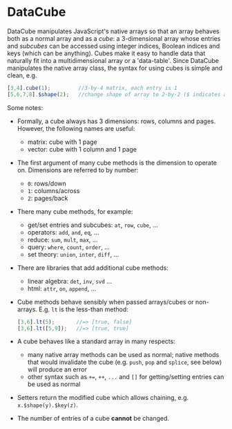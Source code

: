 # DataCube

DataCube manipulates JavaScript's native arrays so that an array behaves both as a normal array and as a *cube*: a 3-dimensional array whose entries and *subcubes* can be accessed using integer indices, Boolean indices and keys (which can be anything). Cubes make it easy to handle data that naturally fit into a multidimensional array or a 'data-table'. Since DataCube manipulates the native array class, the syntax for using cubes is simple and clean, e.g.

```js
[3,4].cube(1);         //3-by-4 matrix, each entry is 1
[5,6,7,8].$shape(2);   //change shape of array to 2-by-2 ($ indicates a setter)
```

Some notes:

* Formally, a cube always has 3 dimensions: rows, columns and pages. However, the following names are useful:
	* matrix: cube with 1 page
	* vector: cube with 1 column and 1 page

* The first argument of many cube methods is the dimension to operate on. Dimensions are referred to by number:
	* `0`: rows/down
	* `1`: columns/across
	* `2`: pages/back

* There many cube methods, for example:
	* get/set entries and subcubes: `at`, `row`, `cube`, ...
	* operators: `add`, `and`, `eq`, ...
	* reduce: `sum`, `mult`, `max`, ...
	* query: `where`, `count`, `order`, ...
	* set theory: `union`, `inter`, `diff`, ...

* There are libraries that add additional cube methods:
	* linear algebra: `det`, `inv`, `svd` ...
	* html: `attr`, `on`, `append`, ...

* Cube methods behave sensibly when passed arrays/cubes or non-arrays. E.g. `lt` is the less-than method:
	```js
	[3,6].lt(5);       //=> [true, false]
	[3,6].lt([5,9]);   //=> [true, true]
	```

* A cube behaves like a standard array in many respects:
	* many native array methods can be used as normal; native methods that would invalidate the cube (e.g. `push`, `pop` and `splice`, see below) will produce an error
	* other syntax such as `+=`, `++`, `...` and `[]` for getting/setting entries can be used as normal

* Setters return the modified cube which allows chaining, e.g. `x.$shape(y).$key(z)`. 

* The number of entries of a cube **cannot** be changed.